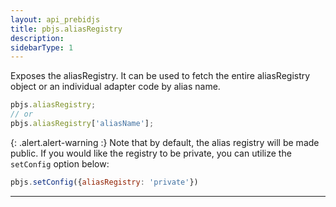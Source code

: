 ```yaml
---
layout: api_prebidjs
title: pbjs.aliasRegistry
description:
sidebarType: 1
---
```



Exposes the aliasRegistry. It can be used to fetch the entire aliasRegistry object or an individual adapter code by alias name.

```javascript
pbjs.aliasRegistry; 
// or 
pbjs.aliasRegistry['aliasName'];
```

{: .alert.alert-warning :}
Note that by default, the alias registry will be made public.  If you would like the registry to be private, you can utilize the `setConfig` option below:

```javascript
pbjs.setConfig({aliasRegistry: 'private'})
```

<hr class="full-rule" />
